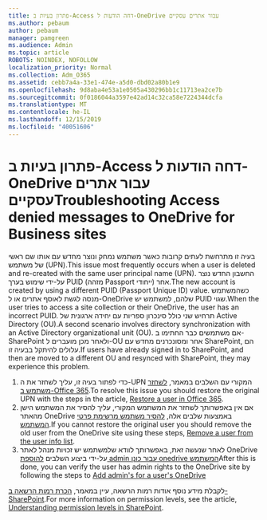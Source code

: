 ```yaml
---
title: פתרון בעיות ב-Access דחה הודעות ל-OneDrive עבור אתרים עסקיים
ms.author: pebaum
author: pebaum
manager: pamgreen
ms.audience: Admin
ms.topic: article
ROBOTS: NOINDEX, NOFOLLOW
localization_priority: Normal
ms.collection: Adm_O365
ms.assetid: cebb7a4a-33e1-474e-a5d0-dbd02a80b1e9
ms.openlocfilehash: 9d8aba4e53a1e0505a430296bb1c11713ea2ce7b
ms.sourcegitcommit: 0f0186044a3597e42ad14c32ca58e7224344dcfa
ms.translationtype: MT
ms.contentlocale: he-IL
ms.lasthandoff: 12/15/2019
ms.locfileid: "40051606"
---
```

# <a name="troubleshooting-access-denied-messages-to-onedrive-for-business-sites"></a><span data-ttu-id="081c7-102">פתרון בעיות ב-Access דחה הודעות ל-OneDrive עבור אתרים עסקיים</span><span class="sxs-lookup"><span data-stu-id="081c7-102">Troubleshooting Access denied messages to OneDrive for Business sites</span></span>

<span data-ttu-id="081c7-103">בעיה זו מתרחשת לעתים קרובות כאשר משתמש נמחק ונוצר מחדש עם אותו שם ראשי של משתמש (UPN).</span><span class="sxs-lookup"><span data-stu-id="081c7-103">This issue most frequently occurs when a user is deleted and re-created with the same user principal name (UPN).</span></span> <span data-ttu-id="081c7-104">החשבון החדש נוצר על-ידי שימוש בערך PUID (מזהה Passport ייחודי) אחר.</span><span class="sxs-lookup"><span data-stu-id="081c7-104">The new account is created by using a different PUID (Passport Unique ID) value.</span></span> <span data-ttu-id="081c7-105">כשהמשתמש מנסה לגשת לאוסף אתרים או ל-OneDrive שלהם, למשתמש יש PUID שגוי.</span><span class="sxs-lookup"><span data-stu-id="081c7-105">When the user tries to access a site collection or their OneDrive, the user has an incorrect PUID.</span></span> <span data-ttu-id="081c7-106">תרחיש שני כולל סינכרון ספריות עם יחידה ארגונית של Active Directory (OU).</span><span class="sxs-lookup"><span data-stu-id="081c7-106">A second scenario involves directory synchronization with an Active Directory organizational unit (OU).</span></span> <span data-ttu-id="081c7-107">אם משתמשים כבר החתימו ב-SharePoint ולאחר מכן מועברים ל-OU אחר ומסונכרנים מחדש עם SharePoint, הם עלולים להיתקל בבעיה זו.</span><span class="sxs-lookup"><span data-stu-id="081c7-107">If users have already signed in to SharePoint, and then are moved to a different OU and resynced with SharePoint, they may experience this problem.</span></span>

1. <span data-ttu-id="081c7-108">כדי לפתור בעיה זו, עליך לשחזר את ה-UPN המקורי עם השלבים במאמר, [לשחזר משתמש ב-Office 365](https://docs.microsoft.com/office365/admin/add-users/restore-user?view=o365-worldwide).</span><span class="sxs-lookup"><span data-stu-id="081c7-108">To resolve this issue you should restore the original UPN with the steps in the article, [Restore a user in Office 365](https://docs.microsoft.com/office365/admin/add-users/restore-user?view=o365-worldwide).</span></span>
2. <span data-ttu-id="081c7-109">אם אין באפשרותך לשחזר את המשתמש המקורי, עליך להסיר את המשתמש הישן מהאתר OneDrive באמצעות שלבים אלה, [להסיר משתמש מרשימת פרטי המשתמש]().</span><span class="sxs-lookup"><span data-stu-id="081c7-109">If you cannot restore the original user you should remove the old user from the OneDrive site using these steps, [Remove a user from the user info list]().</span></span> 
3. <span data-ttu-id="081c7-110">לאחר שנעשה זאת, באפשרותך לוודא שלמשתמש יש זכויות מנהל לאתר OneDrive על-ידי ביצוע השלבים [להוספת admin עבור כונן onedrive המשתמש](https://docs.microsoft.com/sharepoint/manage-user-profiles?redirectSourcePath=%252fen-us%252farticle%252fmanage-user-profiles-in-the-sharepoint-admin-center-494bec9c-6654-41f0-920f-f7f937ea9723#add-and-remove-admins-for-a-users-onedrive)</span><span class="sxs-lookup"><span data-stu-id="081c7-110">After this is done, you can verify the user has admin rights to the OneDrive site by following the steps to [Add admin's for a user's OneDrive](https://docs.microsoft.com/sharepoint/manage-user-profiles?redirectSourcePath=%252fen-us%252farticle%252fmanage-user-profiles-in-the-sharepoint-admin-center-494bec9c-6654-41f0-920f-f7f937ea9723#add-and-remove-admins-for-a-users-onedrive)</span></span>

<span data-ttu-id="081c7-111">לקבלת מידע נוסף אודות רמות הרשאה, עיין במאמר, [הכרת רמות הרשאה ב-SharePoint](https://docs.microsoft.com/sharepoint/understanding-permission-levels).</span><span class="sxs-lookup"><span data-stu-id="081c7-111">For more information on permission levels, see the article, [Understanding permission levels in SharePoint](https://docs.microsoft.com/sharepoint/understanding-permission-levels).</span></span>
